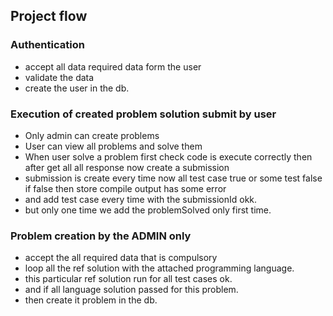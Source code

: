 ## Project flow

### Authentication
  - accept all data required data form the user
  - validate the data 
  - create the user in the db.

### Execution of created problem solution submit by user
  - Only admin can create problems
  - User can view all problems and solve them
  - When user solve a problem first check code is execute correctly then after get all all response now create a submission
  - submission is create every time now all test case true or some test false if false then store compile output has some error
  - and add test case every time with the submissionId okk.
  - but only one time we add the problemSolved only first time.

  
### Problem creation by the ADMIN only
  - accept the all required data that is compulsory
  - loop all the ref solution with the attached programming language.
  - this particular ref solution run for all test cases ok.
  - and if all language solution passed for this problem.
  - then create it problem in the db.